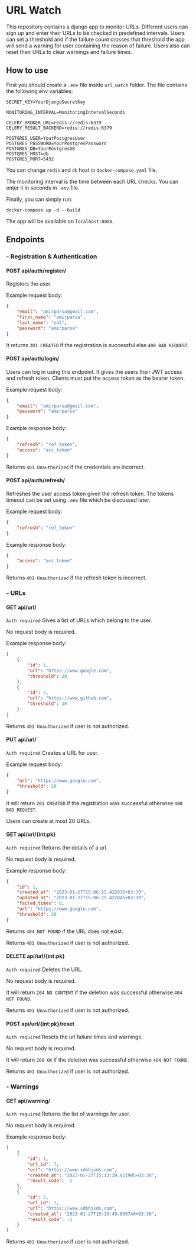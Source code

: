 # URL Watch

This repository contains a django app to monitor URLs. Different users can sign up and enter their URLs to be checked in predefined intervals. Users can set a threshold and if the failure count crosses that threshold the app will send a warning for user containing the reason of failure. Users also can reset their URLs to clear warnings and failure times.

## How to use

First you should create a `.env` file inside `url_watch` folder. The file contains the following env variables:

```
SECRET_KEY=YourDjangoSecretKey

MONITORING_INTERVAL=MonitoringIntervalSeconds

CELERY_BROKER_URL=redis://redis:6379
CELERY_RESULT_BACKEND=redis://redis:6379

POSTGRES_USER=YourPostgresUser
POSTGRES_PASSWORD=YourPostgresPassword
POSTGRES_DB=YourPostgresDB
POSTGRES_HOST=db
POSTGRES_PORT=5432
```

You can change `redis` and `db` host in `docker-compose.yaml` file.

The monitoring interval is the time between each URL checks. You can enter it in seconds in `.env` file.

FInally, you can simply run:

```
docker-compose up -d --build
```

The app will be available on `localhost:8080`.

## Endpoints

### - Registration & Authentication

#### POST api/auth/register/

Registers the user.

Example request body:

```json
{
    "email": "amirparsa@gmail.com",
    "first_name": "amirparsa",
    "last_name": "sal",
    "password": "amirparsa"
}
```

It returns `201 CREATED` if the registration is successful else `400 BAD REQUEST`.

#### POST api/auth/login/

Users can log in using this endpoint. It gives the users their JWT access and refresh token. Clients must put the access token as the bearer token.

Example request body:

```json
{
    "email": "amirparsa@gmail.com",
    "password": "amirparsa"
}
```

Example response body:

```json
{
    "refresh": "ref_token",
    "access": "acc_token"
}
```

Returns `401 Unauthorized` if the credentials are incorrect.

#### POST api/auth/refresh/

Refreshes the user access token given the refresh token. The tokens timeout can be set using `.env` file which be discussed later.

Example request body:

```json
{
    "refresh": "ref_token"
}
```

Example response body:

```json
{
    "access": "acc_token"
}
```

Returns `401 Unauthorized` if the refresh token is incorrect.

### - URLs

#### GET api/url/

`Auth required` Gives a list of URLs which belong to the user.

No request body is required.

Example response body:

```json
[
    {
        "id": 1,
        "url": "https://www.google.com",
        "threshold": 20
    },
    {
        "id": 2,
        "url": "https://www.github.com",
        "threshold": 10
    }
]
```

Returns `401 Unauthorized` if user is not authorized.

#### PUT api/url/

`Auth required` Creates a URL for user.

Example request body:

```json
{
    "url": "https://www.google.com",
    "threshold": 20
}
```

It will return `201 CREATED` if the registration was successful otherwise `400 BAD REQUEST`.

Users can create at most 20 URLs.

#### GET api/url/{int:pk}

`Auth required` Returns the details of a url.

No request body is required.

Example response body:

```json
{
    "id": 1,
    "created_at": "2023-01-27T15:06:25.422836+03:30",
    "updated_at": "2023-01-27T15:06:25.422845+03:30",
    "failed_times": 0,
    "url": "https://www.google.com",
    "threshold": 20
}
```

Returns `404 NOT FOUND` if the URL does not exist.

Returns `401 Unauthorized` if user is not authorized.

#### DELETE api/url/{int:pk}

`Auth required` Deletes the URL.

No request body is required.

It will return `204 NO CONTENT` if the deletion was successful otherwise `404 NOT FOUND`. 

Returns `401 Unauthorized` if user is not authorized.

#### POST api/url/{int:pk}/reset

`Auth required` Resets the url failure times and warnings.

No request body is required.

It will return `200 OK` if the deletion was successful otherwise `404 NOT FOUND`.

Returns `401 Unauthorized` if user is not authorized.

### - Warnings

#### GET api/warning/

`Auth required` Returns the list of warnings for user.

No request body is required.

Example response body:

```json
[
    {
        "id": 1,
        "url_id": 7,
        "url": "https://www.sdbhjsds.com",
        "created_at": "2023-01-27T15:13:39.821905+03:30",
        "result_code": -1
    },
    {
        "id": 2,
        "url_id": 7,
        "url": "https://www.sdbhjsds.com",
        "created_at": "2023-01-27T15:13:49.808740+03:30",
        "result_code": -1
    }
]
```

Returns `401 Unauthorized` if user is not authorized.








